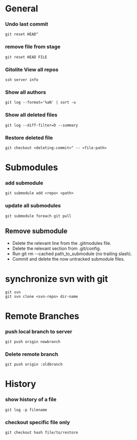 General
=======

### Undo last commit

    git reset HEAD^

### remove file from stage

    git reset HEAD FILE

### Gitolite View all repos

    ssh server info
### Show all authors

    git log --format='%aN' | sort -u

### Show all deleted files

    git log --diff-filter=D --summary

### Restore deleted file

    git checkout <deleting-commit>^ -- <file-path>


Submodules
==========

### add submodule

    git submodule add <repo> <path>

### update all submodules

    git submodule foreach git pull

Remove submodule
----------------

- Delete the relevant line from the .gitmodules file.
- Delete the relevant section from .git/config.
- Run git rm --cached path_to_submodule (no trailing slash).
- Commit and delete the now untracked submodule files.

synchronize svn with git
========================

    git svn
    git svn clone <svn-repo> dir-name


Remote Branches
===============

### push local branch to server

    git push origin newbranch

### Delete remote branch

    git push origin :oldbranch

History
=======

### show history of a file

    git log -p filename

### checkout specific file only

    git checkout hash file/to/restore
